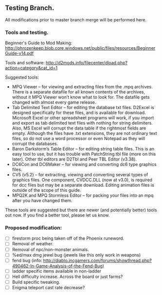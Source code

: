 ## Testing Branch.
All modifications prior to master branch merge will be performed here.

### Tools and testing.

Beginner's Guide to Mod Making: http://phrozenkeep.blob.core.windows.net/public/files/resources/BeginnerGuide-v14.pdf

Tools and software: http://d2mods.info/filecenter/dload.php?action=category&cat_id=1

Suggested tools:
  * MPQ Viewer – for viewing and extracting files from the .mpq archives. There is a separate 
datafile for all known contents of the archives, without it MPQ Viewer won’t know what to look 
for. The datafile gets changed with almost every game release. 
  * Tab Delimited Text Editor – for editing the database txt files. D2Excel is designed specifically 
for these files, and is available for download. Microsoft Excel or other spreadsheet programs will 
work, if you import and export as tab delimited text files with nothing for string delimiters. Also, 
MS Excel will corrupt the data table if the rightmost fields are empty. Although the files have .txt 
extensions, they are not ordinary text files, so do not use a word processor or even Notepad as 
they will corrupt the databases. 
  * Baron Darkstorm’s Table Editor – for editing string table files. This is an easy tool to use, but it 
has trouble with PatchString.tbl file (more on this later). Other tbl editors are D2Tbl and Peer 
TBL Editor (v3.38). 
  * DC6Con and DC6Maker – for viewing and converting dc6 type graphics files. 
  * CV5 (v5.2) – for extracting, viewing and converting several types of graphics files. One 
component, CVDCC.DLL (now at v3.0), is required for dcc files but may be a separate 
download. Editing animation files is outside of the scope of this guide. 
  * MPQ2K and MPQ Stormless Editor – for packing your files into an mpq after you have changed 
them. 

These tools are suggested but there are newer (and potentially better) tools out now.  If you find a better tool, please let us know.


### Proposed modification:

- [ ] firestorm proc being taken off of the Phoenix runeword.
- [ ] Removal of weather.
- [ ] Removal of npc/non-monster animals.
- [ ] %ed/max dmg jewel bug (jewels like this only work in weapons)
- [ ] fend bug (info: http://diablo.incgamers.com/forums/showthread.php?490462-In-Game-Analysis-of-the-Fend-Bug)
- [ ] ladder specific items available in non-ladder
- [ ] Hell difficulty increase.  Across the board or just farms?
- [ ] Build specific tweaking.
- [ ] Enigma teleport cast rate decrease?
